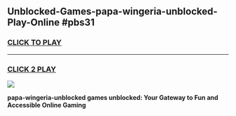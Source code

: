 
## Unblocked-Games-papa-wingeria-unblocked-Play-Online #pbs31
<h3>
<a href="https://news.freeplayer.one?title=papa-wingeria-unblocked&ref=3">CLICK TO PLAY</a></h3>
<hr>

<h3>
<a href="https://news.freeplayer.one?title=papa-wingeria-unblocked&ref=3">CLICK 2 PLAY</a>
  
</h3>

<a href="https://news.freeplayer.one?title=papa-wingeria-unblocked&ref=3"><img src="https://clearcache.store/games.png"></a>


**papa-wingeria-unblocked games unblocked: Your Gateway to Fun and Accessible Online Gaming**
